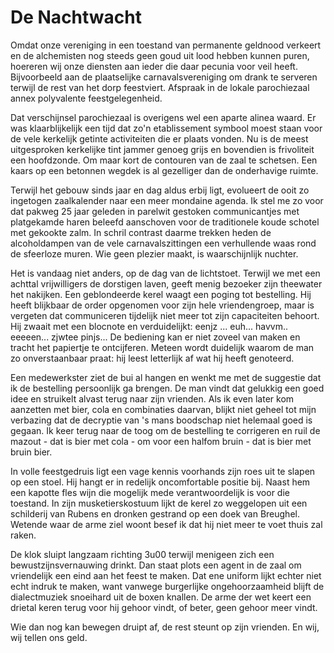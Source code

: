 # De Nachtwacht

Omdat onze vereniging in een toestand van permanente geldnood verkeert en de alchemisten nog steeds geen goud uit lood hebben kunnen puren, hoereren wij onze diensten aan ieder die daar pecunia voor veil heeft. Bijvoorbeeld aan de plaatselijke carnavalsvereniging om drank te serveren terwijl de rest van het dorp feestviert. Afspraak in de lokale parochiezaal annex polyvalente feestgelegenheid.

Dat verschijnsel parochiezaal is overigens wel een aparte alinea waard. Er was klaarblijkelijk een tijd dat zo'n etablissement symbool moest staan voor de vele kerkelijk getinte activiteiten die er plaats vonden. Nu is de meest uitgesproken kerkelijke tint jammer genoeg grijs en bovendien is frivoliteit een hoofdzonde. Om maar kort de contouren van de zaal te schetsen. Een kaars op een betonnen wegdek is al gezelliger dan de onderhavige ruimte.

Terwijl het gebouw sinds jaar en dag aldus erbij ligt, evolueert de ooit zo ingetogen zaalkalender naar een meer mondaine agenda. Ik stel me zo voor dat pakweg 25 jaar geleden in parelwit gestoken communicantjes met platgekamde haren beleefd aanschoven voor de traditionele koude schotel met gekookte zalm. In schril contrast daarme trekken heden de alcoholdampen van de vele carnavalszittingen een verhullende waas rond de sfeerloze muren. Wie geen plezier maakt, is waarschijnlijk nuchter.

Het is vandaag niet anders, op de dag van de lichtstoet. Terwijl we met een achttal vrijwilligers de dorstigen laven, geeft menig bezoeker zijn theewater het nakijken. Een geblondeerde kerel waagt een poging tot bestelling. Hij heeft blijkbaar de order opgenomen voor zijn hele vriendengroep, maar is vergeten dat communiceren tijdelijk niet meer tot zijn capaciteiten behoort. Hij zwaait met een blocnote en verduidelijkt: eenjz ... euh... havvm.. eeeeen... zjwtee pinjs... De bediening kan er niet zoveel van maken en tracht het papiertje te ontcijferen. Meteen wordt duidelijk waarom de man zo onverstaanbaar praat: hij leest letterlijk af wat hij heeft genoteerd.

Een medewerkster ziet de bui al hangen en wenkt me met de suggestie dat ik de bestelling persoonlijk ga brengen. De man vindt dat gelukkig een goed idee en struikelt alvast terug naar zijn vrienden. Als ik even later kom aanzetten met bier, cola en combinaties daarvan, blijkt niet geheel tot mijn verbazing dat de decryptie van 's mans boodschap niet helemaal goed is gegaan. Ik keer terug naar de toog om de bestelling te corrigeren en ruil de mazout - dat is bier met cola - om voor een halfom bruin - dat is bier met bruin bier.

In volle feestgedruis ligt een vage kennis voorhands zijn roes uit te slapen op een stoel. Hij hangt er in redelijk oncomfortable positie bij. Naast hem een kapotte fles wijn die mogelijk mede verantwoordelijk is voor die toestand. In zijn musketierskostuum lijkt de kerel zo weggelopen uit een schilderij van Rubens en dronken gestrand op een doek van Breughel. Wetende waar de arme ziel woont besef ik dat hij niet meer te voet thuis zal raken.

De klok sluipt langzaam richting 3u00 terwijl menigeen zich een bewustzijnsvernauwing drinkt. Dan staat plots een agent in de zaal om vriendelijk een eind aan het feest te maken. Dat ene uniform lijkt echter niet echt indruk te maken, want vanwege burgerlijke ongehoorzaamheid blijft de dialectmuziek snoeihard uit de boxen knallen. De arme der wet keert een drietal keren terug voor hij gehoor vindt, of beter, geen gehoor meer vindt.

Wie dan nog kan bewegen druipt af, de rest steunt op zijn vrienden. En wij, wij tellen ons geld.